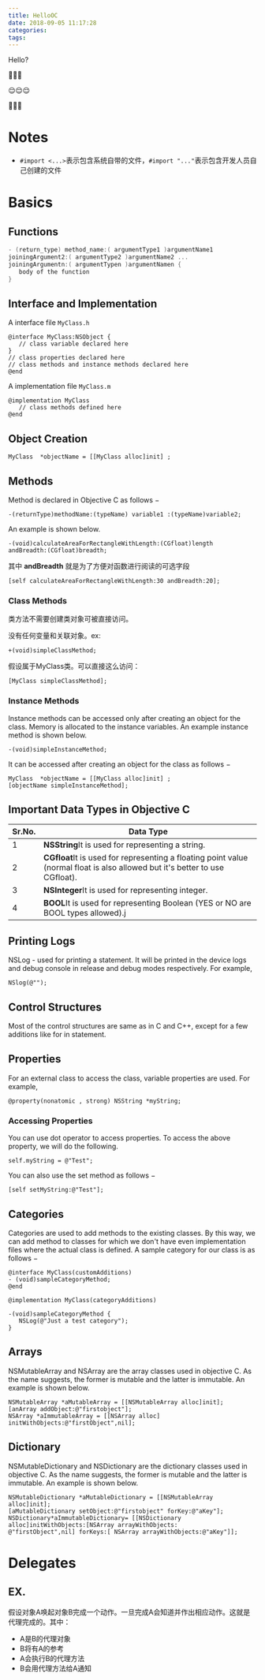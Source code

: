 ```yaml
---
title: HelloOC
date: 2018-09-05 11:17:28
categories: 
tags: 
---
```


Hello?

🙂🙂🙂

😌😌😌

🙁🙁🙁

<!---more--->

# Notes

- `#import <...>`表示包含系统自带的文件，`#import "..."`表示包含开发人员自己创建的文件

# Basics

## Functions

```objective-c
- (return_type) method_name:( argumentType1 )argumentName1 
joiningArgument2:( argumentType2 )argumentName2 ... 
joiningArgumentn:( argumentTypen )argumentNamen {
   body of the function
}
```

## Interface and Implementation

A interface file `MyClass.h`

```objc
@interface MyClass:NSObject { 
   // class variable declared here
}
// class properties declared here
// class methods and instance methods declared here
@end
```

A implementation file `MyClass.m`

```objc
@implementation MyClass
   // class methods defined here
@end
```

## Object Creation

```objc
MyClass  *objectName = [[MyClass alloc]init] ;
```

## Methods

Method is declared in Objective C as follows −

```objc
-(returnType)methodName:(typeName) variable1 :(typeName)variable2;
```

An example is shown below.

```objc
-(void)calculateAreaForRectangleWithLength:(CGfloat)length 
andBreadth:(CGfloat)breadth;
```

其中 **andBreadth** 就是为了方便对函数进行阅读的可选字段

```objc
[self calculateAreaForRectangleWithLength:30 andBreadth:20];
```

### Class Methods

类方法不需要创建类对象可被直接访问。

没有任何变量和关联对象。ex:

```objc
+(void)simpleClassMethod;
```

假设属于MyClass类。可以直接这么访问：

```objc
[MyClass simpleClassMethod];
```

### Instance Methods

Instance methods can be accessed only after creating an object for the class. Memory is allocated to the instance variables. An example instance method is shown below.

```
-(void)simpleInstanceMethod; 
```

It can be accessed after creating an object for the class as follows −

```objc
MyClass  *objectName = [[MyClass alloc]init] ;
[objectName simpleInstanceMethod];
```

## Important Data Types in Objective C

| Sr.No. | Data Type                                                    |
| ------ | ------------------------------------------------------------ |
| 1      | **NSString**It is used for representing a string.            |
| 2      | **CGfloat**It is used for representing a floating point value (normal float is also allowed but it's better to use CGfloat). |
| 3      | **NSInteger**It is used for representing integer.            |
| 4      | **BOOL**It is used for representing Boolean (YES or NO are BOOL types allowed).j |

## Printing Logs

NSLog - used for printing a statement. It will be printed in the device logs and debug console in release and debug modes respectively. For example,

```
NSlog(@"");
```

## Control Structures

Most of the control structures are same as in C and C++, except for a few additions like for in statement.

## Properties

For an external class to access the class, variable properties are used. For example,

```
@property(nonatomic , strong) NSString *myString;
```

### Accessing Properties

You can use dot operator to access properties. To access the above property, we will do the following.

```
self.myString = @"Test";
```

You can also use the set method as follows −

```
[self setMyString:@"Test"];
```

## Categories

Categories are used to add methods to the existing classes. By this way, we can add method to classes for which we don't have even implementation files where the actual class is defined. A sample category for our class is as follows −

```objc
@interface MyClass(customAdditions)
- (void)sampleCategoryMethod;
@end

@implementation MyClass(categoryAdditions)

-(void)sampleCategoryMethod {
   NSLog(@"Just a test category");
}
```

## Arrays

NSMutableArray and NSArray are the array classes used in objective C. As the name suggests, the former is mutable and the latter is immutable. An example is shown below.

```objc
NSMutableArray *aMutableArray = [[NSMutableArray alloc]init];
[anArray addObject:@"firstobject"];
NSArray *aImmutableArray = [[NSArray alloc]
initWithObjects:@"firstObject",nil];
```

## Dictionary

NSMutableDictionary and NSDictionary are the dictionary classes used in objective C. As the name suggests, the former is mutable and the latter is immutable. An example is shown below.

```objc
NSMutableDictionary *aMutableDictionary = [[NSMutableArray alloc]init];
[aMutableDictionary setObject:@"firstobject" forKey:@"aKey"];
NSDictionary*aImmutableDictionary= [[NSDictionary alloc]initWithObjects:[NSArray arrayWithObjects:
@"firstObject",nil] forKeys:[ NSArray arrayWithObjects:@"aKey"]];
```

# Delegates

## EX.

假设对象A唤起对象B完成一个动作。一旦完成A会知道并作出相应动作。这就是代理完成的。其中：

- A是B的代理对象
- B将有A的参考
- A会执行B的代理方法
- B会用代理方法给A通知

